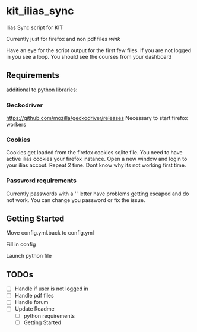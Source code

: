 # kit_ilias_sync
Ilias Sync script for KIT

Currently just for firefox and non pdf files *wink*

Have an eye for the script output for the first few files.
If you are not logged in you see a loop.
You should see the courses from your dashboard

## Requirements

additional to python libraries:

### Geckodriver

https://github.com/mozilla/geckodriver/releases
Necessary to start firefox workers

### Cookies

Cookies get loaded from the firefox cookies sqlite file.
You need to have active ilias cookies your firefox instance.
Open a new window and login to your ilias accout. Repeat 2 time. Dont know why its not working first time.

### Password requirements

Currently passwords with a '\' letter have problems getting escaped and do not work.
You can change you password or fix the issue.

## Getting Started

Move config.yml.back to config.yml

Fill in config

Launch python file

## TODOs

 * [ ] Handle if user is not logged in
 * [ ] Handle pdf files
 * [ ] Handle forum
 * [ ] Update Readme
    * [ ] python requirements
    * [ ] Getting Started
